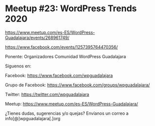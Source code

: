# Meetup #23: WordPress Trends 2020

https://www.meetup.com/es-ES/WordPress-Guadalajara/events/268961749/

https://www.facebook.com/events/1257395764470356/

Ponente: Organizadores Comunidad WordPress Guadalajara

Síguenos en:

Facebook: https://www.facebook.com/wpguadalajara

Grupo de Facebook: https://www.facebook.com/groups/wpguadalajara/

Twitter: https://twitter.com/wpguadalajara

Meetup: https://www.meetup.com/es-ES/WordPress-Guadalajara/


¿Tienes dudas, sugerencias y/o quejas? Envíanos un correo a info[@]wpguadalajara[.]org
